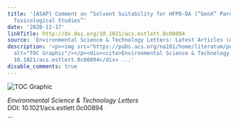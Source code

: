 ```yaml
---
title: '[ASAP] Comment on “Solvent Suitability for HFPO-DA (“GenX” Parent Acid) in
  Toxicological Studies”'
date: '2020-12-17'
linkTitle: http://dx.doi.org/10.1021/acs.estlett.0c00894
source: 'Environmental Science & Technology Letters: Latest Articles (ACS Publications)'
description: '<p><img src="https://pubs.acs.org/na101/home/literatum/publisher/achs/journals/content/estlcu/0/estlcu.ahead-of-print/acs.estlett.0c00894/20201217/images/medium/ez0c00894_0001.gif"
  alt="TOC Graphic"/></p><div><cite>Environmental Science & Technology Letters</cite></div><div>DOI:
  10.1021/acs.estlett.0c00894</div> ...'
disable_comments: true
---
```

<p><img src="https://pubs.acs.org/na101/home/literatum/publisher/achs/journals/content/estlcu/0/estlcu.ahead-of-print/acs.estlett.0c00894/20201217/images/medium/ez0c00894_0001.gif" alt="TOC Graphic"/></p><div><cite>Environmental Science & Technology Letters</cite></div><div>DOI: 10.1021/acs.estlett.0c00894</div> ...